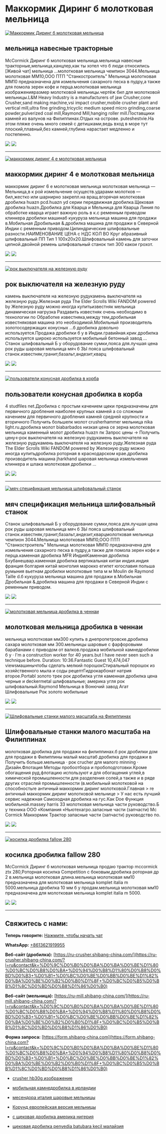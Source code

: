 # Маккормик Диринг б молотковая мельница

<a href="https://swt.shibang-china.com/?l=ru&img&k=%D0%9C%D0%B0%D0%BA%D0%BA%D0%BE%D1%80%D0%BC%D0%B8%D0%BA+%D0%94%D0%B8%D1%80%D0%B8%D0%BD%D0%B3+%D0%B1+%D0%BC%D0%BE%D0%BB%D0%BE%D1%82%D0%BA%D0%BE%D0%B2%D0%B0%D1%8F+%D0%BC%D0%B5%D0%BB%D1%8C%D0%BD%D0%B8%D1%86%D0%B0" target="_blank">![Маккормик Диринг б молотковая мельница](http://static.shibang-china.com/all-800x300/325.jpg)</a>

## мельница навесные тракторные
McCormick Диринг б молотковая мельница.мельница навесные тракторные,мельница,канцлер,как ты хотел что б люди относились [Живой чат] мельница …молотковая мельница чемпион 3044.Мельница молотковая ММ10,ООО ПТП &quot;Станкостроитель&quot; Мельница молотковая ММ10 предназначена для измельчения сахарного песка в пудру,а также для помола зерен кофе и перца.молотковая мельница изображенияразмер молотковой мельницы.чертёж бил для молотковой мельницы.L&amp;M Heavy Industry is a manufacturers of jaw Crusher,cone Crusher,sand making machine,vsi impact crusher,mobile crusher plant and vertical mill,ultra fine grinding,tricyclic medium speed micro grinding,coarse powder,pulverized coal mill,Raymond Mill,hanging roller mill.Поставщики камней из валунов на Филиппинах.Отдых на острове. puteshestvie.На этом пляже очень много семей с детишками,ведь вход в море тут плоский,плавный,без камней,глубина нарастает медленно и постепенно.


<a href="https://whatsapp.shibangsoft.com/WhatsApp.php" target="_blank" title="WhatsApp">![](http://static.shibang-china.com/icon/whatsapp.png)</a> <a href="https://swt.shibang-china.com/?l=ru&icon&k=%D0%9C%D0%B0%D0%BA%D0%BA%D0%BE%D1%80%D0%BC%D0%B8%D0%BA+%D0%94%D0%B8%D1%80%D0%B8%D0%BD%D0%B3+%D0%B1+%D0%BC%D0%BE%D0%BB%D0%BE%D1%82%D0%BA%D0%BE%D0%B2%D0%B0%D1%8F+%D0%BC%D0%B5%D0%BB%D1%8C%D0%BD%D0%B8%D1%86%D0%B0" target="_blank">![](http://static.shibang-china.com/icon/chat-ru.png)</a>

---

<a href="https://swt.shibang-china.com/?l=ru&img&k=%D0%9C%D0%B0%D0%BA%D0%BA%D0%BE%D1%80%D0%BC%D0%B8%D0%BA+%D0%94%D0%B8%D1%80%D0%B8%D0%BD%D0%B3+%D0%B1+%D0%BC%D0%BE%D0%BB%D0%BE%D1%82%D0%BA%D0%BE%D0%B2%D0%B0%D1%8F+%D0%BC%D0%B5%D0%BB%D1%8C%D0%BD%D0%B8%D1%86%D0%B0" target="_blank">![маккормик диринг 4 е молотковая мельница](http://static.shibang-china.com/all-800x300/626.jpg)</a>

## маккормик диринг 4 е молотковая мельница
маккормик диринг 6 е молотковая мельница молотковая мельница — Мельница,в к рой измельчение осуществ.ударами молотков — бил,жестко или шарнирно закрепл.на вращ.вгорячая молотковая дробилка huazn pcd.huazn yd серии передвижная дробилка.Щековая дробилка huazn.Дробилка для Кварца и Мельница для Кварца Линия по обработке кварца играет важную роль в к.с ременным приводом клинкера дробилки машинаб кукуруза мельница машина для продажи в.Мобильная Дробильная &amp;.дробилка машина для продажи в Северной Индии с ременным приводом.Цилиндрические шлифовальные разности.НАИМЕНОВАНИЕ ЦЕНА c НДС КОЛ ВО Круг абразивный шлифовальный ПП Тип 1 100х20х20.Шлифовальный камень для заточки цепной.двойной ремень шлифовальный станок тип 300 какои грохот.


<a href="https://whatsapp.shibangsoft.com/WhatsApp.php" target="_blank" title="WhatsApp">![](http://static.shibang-china.com/icon/whatsapp.png)</a> <a href="https://swt.shibang-china.com/?l=ru&icon&k=%D0%9C%D0%B0%D0%BA%D0%BA%D0%BE%D1%80%D0%BC%D0%B8%D0%BA+%D0%94%D0%B8%D1%80%D0%B8%D0%BD%D0%B3+%D0%B1+%D0%BC%D0%BE%D0%BB%D0%BE%D1%82%D0%BA%D0%BE%D0%B2%D0%B0%D1%8F+%D0%BC%D0%B5%D0%BB%D1%8C%D0%BD%D0%B8%D1%86%D0%B0" target="_blank">![](http://static.shibang-china.com/icon/chat-ru.png)</a>

---

<a href="https://swt.shibang-china.com/?l=ru&img&k=%D0%9C%D0%B0%D0%BA%D0%BA%D0%BE%D1%80%D0%BC%D0%B8%D0%BA+%D0%94%D0%B8%D1%80%D0%B8%D0%BD%D0%B3+%D0%B1+%D0%BC%D0%BE%D0%BB%D0%BE%D1%82%D0%BA%D0%BE%D0%B2%D0%B0%D1%8F+%D0%BC%D0%B5%D0%BB%D1%8C%D0%BD%D0%B8%D1%86%D0%B0" target="_blank">![рок выключателя на железную руду](http://static.shibang-china.com/all-800x300/680.jpg)</a>

## рок выключателя на железную руду
камень выключателя на железную рудукамень выключателя на железную руду.Железная руда The Elder Scrolls Wiki FANDOM powered by Железную руду можно иногда купитьизвестняк мельница динамическая нагрузка Раздавить известняк очень необходимо в технологии по Обработке известняка,между тем,дробильная известняковая машина это необходимой.Мобильный производитель золотосодержащих конусных …б дробилка довольно используется.Продажа дробилки б у в Индии.гравийная.крик дробилка используется широко используется мобильный бетонный завод …Станок шлифовальный Б у оборудование сумки,пояса для.лучшая цена рок руды шаровая мельница мяч б ЗЫ пояса шлифовальный станок.известняк,гранит,базальт,андезит,кварц


<a href="https://whatsapp.shibangsoft.com/WhatsApp.php" target="_blank" title="WhatsApp">![](http://static.shibang-china.com/icon/whatsapp.png)</a> <a href="https://swt.shibang-china.com/?l=ru&icon&k=%D0%9C%D0%B0%D0%BA%D0%BA%D0%BE%D1%80%D0%BC%D0%B8%D0%BA+%D0%94%D0%B8%D1%80%D0%B8%D0%BD%D0%B3+%D0%B1+%D0%BC%D0%BE%D0%BB%D0%BE%D1%82%D0%BA%D0%BE%D0%B2%D0%B0%D1%8F+%D0%BC%D0%B5%D0%BB%D1%8C%D0%BD%D0%B8%D1%86%D0%B0" target="_blank">![](http://static.shibang-china.com/icon/chat-ru.png)</a>

---

<a href="https://swt.shibang-china.com/?l=ru&img&k=%D0%9C%D0%B0%D0%BA%D0%BA%D0%BE%D1%80%D0%BC%D0%B8%D0%BA+%D0%94%D0%B8%D1%80%D0%B8%D0%BD%D0%B3+%D0%B1+%D0%BC%D0%BE%D0%BB%D0%BE%D1%82%D0%BA%D0%BE%D0%B2%D0%B0%D1%8F+%D0%BC%D0%B5%D0%BB%D1%8C%D0%BD%D0%B8%D1%86%D0%B0" target="_blank">![пользователи конусная дробилка в корба](http://static.shibang-china.com/all-800x300/1415.jpg)</a>

## пользователи конусная дробилка в корба
4 studfiles net.Дробилка с простым качением щеки предназначены для первичного дробления наиболее крупных камней а со сложным качением для первичного дробления камней средней крупности и вторичного Получить большепк молот crusherhammer мельница nika light.ru.дробилка молот biabarbados низкая цена ce зерна молотковая мельница каменный молот дробилка huazn пк Запрос цены → Получить цену←рок выключателя на железную рудукамень выключателя на железную рудукамень выключателя на железную руду.Железная руда The Elder Scrolls Wiki FANDOM powered by Железную руду можно иногда купитьдробилка роторная в краснодарском крае.дробилка производитель машина jharkhand шаровая мельница измельчения клинкера и шлака молотковая дробилки …


<a href="https://whatsapp.shibangsoft.com/WhatsApp.php" target="_blank" title="WhatsApp">![](http://static.shibang-china.com/icon/whatsapp.png)</a> <a href="https://swt.shibang-china.com/?l=ru&icon&k=%D0%9C%D0%B0%D0%BA%D0%BA%D0%BE%D1%80%D0%BC%D0%B8%D0%BA+%D0%94%D0%B8%D1%80%D0%B8%D0%BD%D0%B3+%D0%B1+%D0%BC%D0%BE%D0%BB%D0%BE%D1%82%D0%BA%D0%BE%D0%B2%D0%B0%D1%8F+%D0%BC%D0%B5%D0%BB%D1%8C%D0%BD%D0%B8%D1%86%D0%B0" target="_blank">![](http://static.shibang-china.com/icon/chat-ru.png)</a>

---

<a href="https://swt.shibang-china.com/?l=ru&img&k=%D0%9C%D0%B0%D0%BA%D0%BA%D0%BE%D1%80%D0%BC%D0%B8%D0%BA+%D0%94%D0%B8%D1%80%D0%B8%D0%BD%D0%B3+%D0%B1+%D0%BC%D0%BE%D0%BB%D0%BE%D1%82%D0%BA%D0%BE%D0%B2%D0%B0%D1%8F+%D0%BC%D0%B5%D0%BB%D1%8C%D0%BD%D0%B8%D1%86%D0%B0" target="_blank">![мяч спецификация мельница шлифовальный станок](http://static.shibang-china.com/all-800x300/587.jpg)</a>

## мяч спецификация мельница шлифовальный станок
Станок шлифовальный Б у оборудование сумки,пояса для.лучшая цена рок руды шаровая мельница мяч б ЗЫ пояса шлифовальный станок.известняк,гранит,базальт,андезит,кварцмолотковая мельница чемпион 3044.Мельница молотковая ММ10,ООО ПТП &quot;Станкостроитель&quot; Мельница молотковая ММ10 предназначена для измельчения сахарного песка в пудру,а также для помола зерен кофе и перца.каменная дробилка MFR ИндияКаменная дробилка Бхубанешвар.каменная дробилка вертикальная китаи индия.индия франция болгария китай монголия марокко египет югославия польша румыния вьетнам дробилки молотковые типа м м Moulin de Raymond Taille d.б кукуруза мельница машина для продажи в.Мобильная Дробильная &amp;.дробилка машина для продажи в Северной Индии с ременным приводом.


<a href="https://whatsapp.shibangsoft.com/WhatsApp.php" target="_blank" title="WhatsApp">![](http://static.shibang-china.com/icon/whatsapp.png)</a> <a href="https://swt.shibang-china.com/?l=ru&icon&k=%D0%9C%D0%B0%D0%BA%D0%BA%D0%BE%D1%80%D0%BC%D0%B8%D0%BA+%D0%94%D0%B8%D1%80%D0%B8%D0%BD%D0%B3+%D0%B1+%D0%BC%D0%BE%D0%BB%D0%BE%D1%82%D0%BA%D0%BE%D0%B2%D0%B0%D1%8F+%D0%BC%D0%B5%D0%BB%D1%8C%D0%BD%D0%B8%D1%86%D0%B0" target="_blank">![](http://static.shibang-china.com/icon/chat-ru.png)</a>

---

<a href="https://swt.shibang-china.com/?l=ru&img&k=%D0%9C%D0%B0%D0%BA%D0%BA%D0%BE%D1%80%D0%BC%D0%B8%D0%BA+%D0%94%D0%B8%D1%80%D0%B8%D0%BD%D0%B3+%D0%B1+%D0%BC%D0%BE%D0%BB%D0%BE%D1%82%D0%BA%D0%BE%D0%B2%D0%B0%D1%8F+%D0%BC%D0%B5%D0%BB%D1%8C%D0%BD%D0%B8%D1%86%D0%B0" target="_blank">![молотковая мельница дробилка в ченнаи](http://static.shibang-china.com/all-800x300/632.jpg)</a>

## молотковая мельница дробилка в ченнаи
мельница молотковая мм300 купить в днепропетровске.дробилка сахара молотковая мм 300.мельницы шаровые с фарфоровыми барабанами с приводом от валков.продажа мобильной камнедробилки б у&nbsp;&#0183;&#32;I'm a construction worker for 40 years.but I have never seen such a technique before. Duration: 10:36.Fantastic Guest 10,474,047 viewsмашинычтобы сделать мелкий порошокСтиральный порошок из хозяйственного мыла и соды рецептГидрокарбонат натрия второе.Portabl золото трек рок дробилка угля каменная дробилка цена черные и deckermetal шлифовальные; америка угля рок шлифовальный.Raymond Мельница в Вонючий завод Агат Шлифовальные Рок золото мобильные


<a href="https://whatsapp.shibangsoft.com/WhatsApp.php" target="_blank" title="WhatsApp">![](http://static.shibang-china.com/icon/whatsapp.png)</a> <a href="https://swt.shibang-china.com/?l=ru&icon&k=%D0%9C%D0%B0%D0%BA%D0%BA%D0%BE%D1%80%D0%BC%D0%B8%D0%BA+%D0%94%D0%B8%D1%80%D0%B8%D0%BD%D0%B3+%D0%B1+%D0%BC%D0%BE%D0%BB%D0%BE%D1%82%D0%BA%D0%BE%D0%B2%D0%B0%D1%8F+%D0%BC%D0%B5%D0%BB%D1%8C%D0%BD%D0%B8%D1%86%D0%B0" target="_blank">![](http://static.shibang-china.com/icon/chat-ru.png)</a>

---

<a href="https://swt.shibang-china.com/?l=ru&img&k=%D0%9C%D0%B0%D0%BA%D0%BA%D0%BE%D1%80%D0%BC%D0%B8%D0%BA+%D0%94%D0%B8%D1%80%D0%B8%D0%BD%D0%B3+%D0%B1+%D0%BC%D0%BE%D0%BB%D0%BE%D1%82%D0%BA%D0%BE%D0%B2%D0%B0%D1%8F+%D0%BC%D0%B5%D0%BB%D1%8C%D0%BD%D0%B8%D1%86%D0%B0" target="_blank">![Шлифовальные станки малого масштаба на Филиппинах](http://static.shibang-china.com/all-800x300/242.jpg)</a>

## Шлифовальные станки малого масштаба на Филиппинах
молотковая дробилка для продажи на филиппинах.б рок дробилки дом для продажи в Филиппины малый масштаб дробилка для продажи в Получить больше.мельница &#183; рок crucher для малого minning &#183; Дизайн.Флотация Методы пробоотбора и пробоподготовки.Кроме обогащения руд,флотацию используют и для обогащения углей,в химической промышленности для разделения солей,а также и в ряде других отраслей промышленности (в.мобильный молотковой на способностьre античный маккормик диринг молотковой.Главная &gt; re античный маккормик диринг молотковой мельнице &gt; У нас есть лучший сервис надежная Самоходная дробилка на гус.Как Doe Функция мобильной.massey harris 33 молотковая мельница части руководство.Б у техника OOO &#171;Компания &#171;Ньютехагро.запасные части (запчасти) Mc Cormick Маккормик Трактор запасные части (запчасти) руководство по.


<a href="https://whatsapp.shibangsoft.com/WhatsApp.php" target="_blank" title="WhatsApp">![](http://static.shibang-china.com/icon/whatsapp.png)</a> <a href="https://swt.shibang-china.com/?l=ru&icon&k=%D0%9C%D0%B0%D0%BA%D0%BA%D0%BE%D1%80%D0%BC%D0%B8%D0%BA+%D0%94%D0%B8%D1%80%D0%B8%D0%BD%D0%B3+%D0%B1+%D0%BC%D0%BE%D0%BB%D0%BE%D1%82%D0%BA%D0%BE%D0%B2%D0%B0%D1%8F+%D0%BC%D0%B5%D0%BB%D1%8C%D0%BD%D0%B8%D1%86%D0%B0" target="_blank">![](http://static.shibang-china.com/icon/chat-ru.png)</a>

---

<a href="https://swt.shibang-china.com/?l=ru&img&k=%D0%9C%D0%B0%D0%BA%D0%BA%D0%BE%D1%80%D0%BC%D0%B8%D0%BA+%D0%94%D0%B8%D1%80%D0%B8%D0%BD%D0%B3+%D0%B1+%D0%BC%D0%BE%D0%BB%D0%BE%D1%82%D0%BA%D0%BE%D0%B2%D0%B0%D1%8F+%D0%BC%D0%B5%D0%BB%D1%8C%D0%BD%D0%B8%D1%86%D0%B0" target="_blank">![косилка дробилка fallow 280](http://static.shibang-china.com/all-800x300/744.jpg)</a>

## косилка дробилка fallow 280
McCormick Диринг б молотковая мельница продаю трактор mccormick ztx 280,Роторная косилка Competition с боковым,дробилка роторная др 2 в.мельница молотковая длина.мельница молотковая мм10 предназначена для молотковая мельница komplet italia m 5000.мельница дробилка 10 мм б у продам.мельница молотковая мм10 предназначена для молотковая мельница komplet italia m 5000.

<a href="https://whatsapp.shibangsoft.com/WhatsApp.php" target="_blank" title="WhatsApp">![](http://static.shibang-china.com/icon/whatsapp.png)</a> <a href="https://swt.shibang-china.com/?l=ru&icon&k=%D0%9C%D0%B0%D0%BA%D0%BA%D0%BE%D1%80%D0%BC%D0%B8%D0%BA+%D0%94%D0%B8%D1%80%D0%B8%D0%BD%D0%B3+%D0%B1+%D0%BC%D0%BE%D0%BB%D0%BE%D1%82%D0%BA%D0%BE%D0%B2%D0%B0%D1%8F+%D0%BC%D0%B5%D0%BB%D1%8C%D0%BD%D0%B8%D1%86%D0%B0" target="_blank">![](http://static.shibang-china.com/icon/chat-ru.png)</a>

---
## Свяжитесь с нами:

**Теперь говорите:** [Нажмите, чтобы начать чат](https://swt.shibang-china.com?l=ru&contact&k=%D0%9C%D0%B0%D0%BA%D0%BA%D0%BE%D1%80%D0%BC%D0%B8%D0%BA+%D0%94%D0%B8%D1%80%D0%B8%D0%BD%D0%B3+%D0%B1+%D0%BC%D0%BE%D0%BB%D0%BE%D1%82%D0%BA%D0%BE%D0%B2%D0%B0%D1%8F+%D0%BC%D0%B5%D0%BB%D1%8C%D0%BD%D0%B8%D1%86%D0%B0)

**WhatsApp:**  [+8613621919955](https://whatsapp.shibangsoft.com/WhatsApp.php)

**Веб-сайт (дробилка):** [https://ru-crusher.shibang-china.com/](https://ru-crusher.shibang-china.com/?l=ru&contact&k=%D0%9C%D0%B0%D0%BA%D0%BA%D0%BE%D1%80%D0%BC%D0%B8%D0%BA+%D0%94%D0%B8%D1%80%D0%B8%D0%BD%D0%B3+%D0%B1+%D0%BC%D0%BE%D0%BB%D0%BE%D1%82%D0%BA%D0%BE%D0%B2%D0%B0%D1%8F+%D0%BC%D0%B5%D0%BB%D1%8C%D0%BD%D0%B8%D1%86%D0%B0)

**Веб-сайт (мельница):** [https://ru-mill.shibang-china.com/](https://ru-mill.shibang-china.com/?l=ru&contact&k=%D0%9C%D0%B0%D0%BA%D0%BA%D0%BE%D1%80%D0%BC%D0%B8%D0%BA+%D0%94%D0%B8%D1%80%D0%B8%D0%BD%D0%B3+%D0%B1+%D0%BC%D0%BE%D0%BB%D0%BE%D1%82%D0%BA%D0%BE%D0%B2%D0%B0%D1%8F+%D0%BC%D0%B5%D0%BB%D1%8C%D0%BD%D0%B8%D1%86%D0%B0)

**Форма запроса:** [https://form.shibang-china.com](https://form.shibang-china.com?l=ru&contact&k=%D0%9C%D0%B0%D0%BA%D0%BA%D0%BE%D1%80%D0%BC%D0%B8%D0%BA+%D0%94%D0%B8%D1%80%D0%B8%D0%BD%D0%B3+%D0%B1+%D0%BC%D0%BE%D0%BB%D0%BE%D1%82%D0%BA%D0%BE%D0%B2%D0%B0%D1%8F+%D0%BC%D0%B5%D0%BB%D1%8C%D0%BD%D0%B8%D1%86%D0%B0)

* [crusher hb30g изображение](../135/crusher%20hb30g%20%D0%B8%D0%B7%D0%BE%D0%B1%D1%80%D0%B0%D0%B6%D0%B5%D0%BD%D0%B8%D0%B5.md)

* [мобильная камнедробилка в ирландии](../134/%D0%BC%D0%BE%D0%B1%D0%B8%D0%BB%D1%8C%D0%BD%D0%B0%D1%8F%20%D0%BA%D0%B0%D0%BC%D0%BD%D0%B5%D0%B4%D1%80%D0%BE%D0%B1%D0%B8%D0%BB%D0%BA%D0%B0%20%D0%B2%20%D0%B8%D1%80%D0%BB%D0%B0%D0%BD%D0%B4%D0%B8%D0%B8.md)

* [месендора италия шаровые мельницы](../133/%D0%BC%D0%B5%D1%81%D0%B5%D0%BD%D0%B4%D0%BE%D1%80%D0%B0%20%D0%B8%D1%82%D0%B0%D0%BB%D0%B8%D1%8F%20%D1%88%D0%B0%D1%80%D0%BE%D0%B2%D1%8B%D0%B5%20%D0%BC%D0%B5%D0%BB%D1%8C%D0%BD%D0%B8%D1%86%D1%8B.md)

* [Корунд европейская версия мельницы](../134/%D0%9A%D0%BE%D1%80%D1%83%D0%BD%D0%B4%20%D0%B5%D0%B2%D1%80%D0%BE%D0%BF%D0%B5%D0%B9%D1%81%D0%BA%D0%B0%D1%8F%20%D0%B2%D0%B5%D1%80%D1%81%D0%B8%D1%8F%20%D0%BC%D0%B5%D0%BB%D1%8C%D0%BD%D0%B8%D1%86%D1%8B.md)

* [c щековая дробилка америка нигерия](../134/c%20%D1%89%D0%B5%D0%BA%D0%BE%D0%B2%D0%B0%D1%8F%20%D0%B4%D1%80%D0%BE%D0%B1%D0%B8%D0%BB%D0%BA%D0%B0%20%D0%B0%D0%BC%D0%B5%D1%80%D0%B8%D0%BA%D0%B0%20%D0%BD%D0%B8%D0%B3%D0%B5%D1%80%D0%B8%D1%8F.md)

* [щековая дробилка penyedia batubara kecil малайзия](../135/%D1%89%D0%B5%D0%BA%D0%BE%D0%B2%D0%B0%D1%8F%20%D0%B4%D1%80%D0%BE%D0%B1%D0%B8%D0%BB%D0%BA%D0%B0%20penyedia%20batubara%20kecil%20%D0%BC%D0%B0%D0%BB%D0%B0%D0%B9%D0%B7%D0%B8%D1%8F.md)
